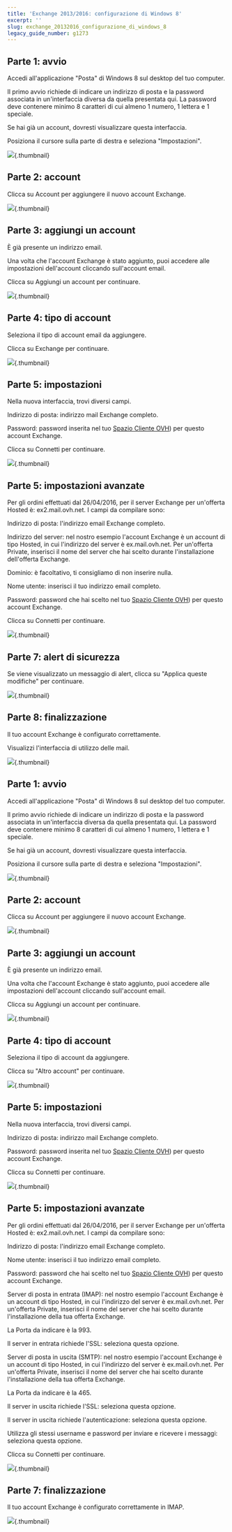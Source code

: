 ```yaml
---
title: 'Exchange 2013/2016: configurazione di Windows 8'
excerpt: ''
slug: exchange_20132016_configurazione_di_windows_8
legacy_guide_number: g1273
---
```



## Parte 1: avvio
Accedi all'applicazione "Posta" di Windows 8 sul desktop del tuo computer.

Il primo avvio richiede di indicare un indirizzo di posta e la password associata in un'interfaccia diversa da quella presentata qui.
La password deve contenere minimo 8 caratteri di cui almeno 1 numero, 1 lettera e 1 speciale.


Se hai già un account, dovresti visualizzare questa interfaccia.

Posiziona il cursore sulla parte di destra e seleziona "Impostazioni".

![](images/img_1107.jpg){.thumbnail}


## Parte 2: account
Clicca su Account per aggiungere il nuovo account Exchange.

![](images/img_1108.jpg){.thumbnail}


## Parte 3: aggiungi un account
È già presente un indirizzo email.

Una volta che l'account Exchange è stato aggiunto, puoi accedere alle impostazioni dell'account cliccando sull'account email.

Clicca su Aggiungi un account per continuare.

![](images/img_1109.jpg){.thumbnail}


## Parte 4: tipo di account
Seleziona il tipo di account email da aggiungere.

Clicca su Exchange per continuare.

![](images/img_1110.jpg){.thumbnail}


## Parte 5: impostazioni
Nella nuova interfaccia, trovi diversi campi.

Indirizzo di posta: indirizzo mail Exchange completo.

Password: password inserita nel tuo [Spazio Cliente OVH](https://www.ovh.com/auth/?action=gotomanager&from=https://www.ovh.it/&ovhSubsidiary=it)) per questo account Exchange.

Clicca su Connetti per continuare.

![](images/img_1111.jpg){.thumbnail}


## Parte 5: impostazioni avanzate
Per gli ordini effettuati dal 26/04/2016, per il server Exchange per un'offerta Hosted è: ex2.mail.ovh.net.
I campi da compilare sono:

Indirizzo di posta: l'indirizzo email Exchange completo.

Indirizzo del server: nel nostro esempio l'account Exchange è un account di tipo Hosted, in cui l'indirizzo del server è ex.mail.ovh.net.
Per un'offerta Private, inserisci il nome del server che hai scelto durante l'installazione dell'offerta Exchange.

Dominio: è facoltativo, ti consigliamo di non inserire nulla.

Nome utente: inserisci il tuo indirizzo email completo.

Password: password che hai scelto nel tuo [Spazio Cliente OVH](https://www.ovh.com/auth/?action=gotomanager&from=https://www.ovh.it/&ovhSubsidiary=it)) per questo account Exchange.

Clicca su Connetti per continuare.

![](images/img_1112.jpg){.thumbnail}


## Parte 7: alert di sicurezza
Se viene visualizzato un messaggio di alert, clicca su "Applica queste modifiche" per continuare.

![](images/img_1113.jpg){.thumbnail}


## Parte 8: finalizzazione
Il tuo account Exchange è configurato correttamente. 

Visualizzi l'interfaccia di utilizzo delle mail.

![](images/img_1114.jpg){.thumbnail}


## Parte 1: avvio
Accedi all'applicazione "Posta" di Windows 8 sul desktop del tuo computer.

Il primo avvio richiede di indicare un indirizzo di posta e la password associata in un'interfaccia diversa da quella presentata qui.
La password deve contenere minimo 8 caratteri di cui almeno 1 numero, 1 lettera e 1 speciale.


Se hai già un account, dovresti visualizzare questa interfaccia.

Posiziona il cursore sulla parte di destra e seleziona "Impostazioni".

![](images/img_1115.jpg){.thumbnail}


## Parte 2: account
Clicca su Account per aggiungere il nuovo account Exchange.

![](images/img_1116.jpg){.thumbnail}


## Parte 3: aggiungi un account
È già presente un indirizzo email.

Una volta che l'account Exchange è stato aggiunto, puoi accedere alle impostazioni dell'account cliccando sull'account email.

Clicca su Aggiungi un account per continuare.

![](images/img_1117.jpg){.thumbnail}


## Parte 4: tipo di account
Seleziona il tipo di account da aggiungere.

Clicca su "Altro account" per continuare.

![](images/img_1118.jpg){.thumbnail}


## Parte 5: impostazioni
Nella nuova interfaccia, trovi diversi campi.

Indirizzo di posta: indirizzo mail Exchange completo.

Password: password inserita nel tuo [Spazio Cliente OVH](https://www.ovh.com/auth/?action=gotomanager&from=https://www.ovh.it/&ovhSubsidiary=it)) per questo account Exchange.

Clicca su Connetti per continuare.

![](images/img_1119.jpg){.thumbnail}


## Parte 5: impostazioni avanzate
Per gli ordini effettuati dal 26/04/2016, per il server Exchange per un'offerta Hosted è: ex2.mail.ovh.net.
I campi da compilare sono:

Indirizzo di posta: l'indirizzo email Exchange completo.

Nome utente: inserisci il tuo indirizzo email completo.


Password: password che hai scelto nel tuo [Spazio Cliente OVH](https://www.ovh.com/auth/?action=gotomanager&from=https://www.ovh.it/&ovhSubsidiary=it)) per questo account Exchange.

Server di posta in entrata (IMAP):  nel nostro esempio l'account Exchange è un account di tipo Hosted, in cui l'indirizzo del server è ex.mail.ovh.net.
Per un'offerta Private, inserisci il nome del server che hai scelto durante l'installazione della tua offerta Exchange.

La Porta da indicare è la 993.

Il server in entrata richiede l'SSL: seleziona questa opzione.

Server di posta in uscita (SMTP): nel nostro esempio l'account Exchange è un account di tipo Hosted, in cui l'indirizzo del server è ex.mail.ovh.net.
Per un'offerta Private, inserisci il nome del server che hai scelto durante l'installazione della tua offerta Exchange.

La Porta da indicare è la 465.

Il server in uscita richiede l'SSL: seleziona questa opzione.

Il server in uscita richiede l'autenticazione: seleziona questa opzione.

Utilizza gli stessi username e password per inviare e ricevere i messaggi: seleziona questa opzione.


Clicca su Connetti per continuare.

![](images/img_1120.jpg){.thumbnail}


## Parte 7: finalizzazione
Il tuo account Exchange è configurato correttamente in IMAP.

![](images/img_1121.jpg){.thumbnail}

